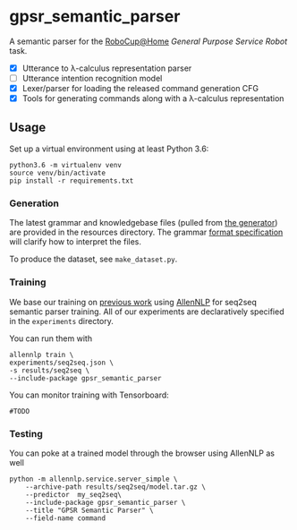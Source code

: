 # gpsr_semantic_parser

A semantic parser for the [RoboCup@Home](http://www.robocupathome.org/) _General Purpose Service Robot_ task.

* [X] Utterance to λ-calculus representation parser
* [ ] Utterance intention recognition model
* [X] Lexer/parser for loading the released command generation CFG
* [X] Tools for generating commands along with a λ-calculus representation

## Usage

Set up a virtual environment using at least Python 3.6:

    python3.6 -m virtualenv venv
    source venv/bin/activate
    pip install -r requirements.txt

### Generation

The latest grammar and knowledgebase files (pulled from [the generator](https://github.com/kyordhel/GPSRCmdGen)) are provided in the resources directory. The grammar [format specification](https://github.com/kyordhel/GPSRCmdGen/wiki/Grammar-Format-Specification) will clarify how to interpret the files.

To produce the dataset, see `make_dataset.py`.

### Training

We base our training on [previous work](https://github.com/jbkjr/allennlp_sempar) using [AllenNLP](https://allennlp.org) for seq2seq semantic parser training. All of our experiments are
declaratively specified  in the `experiments` directory.

You can run them with

    allennlp train \
    experiments/seq2seq.json \
    -s results/seq2seq \
    --include-package gpsr_semantic_parser

You can monitor training with Tensorboard:

    #TODO

### Testing

You can poke at a trained model through the browser using AllenNLP as well

    python -m allennlp.service.server_simple \
        --archive-path results/seq2seq/model.tar.gz \
        --predictor  my_seq2seq\
        --include-package gpsr_semantic_parser \
        --title "GPSR Semantic Parser" \
        --field-name command